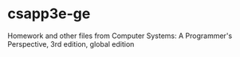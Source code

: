 # csapp3e-ge
Homework and other files from Computer Systems: A Programmer's Perspective, 3rd edition, global edition
